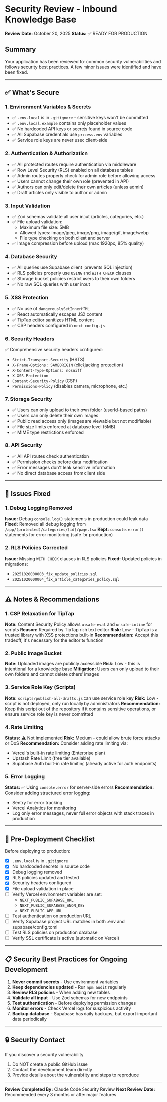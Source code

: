 # Security Review - Inbound Knowledge Base
**Review Date:** October 20, 2025
**Status:** ✅ READY FOR PRODUCTION

## Summary
Your application has been reviewed for common security vulnerabilities and follows security best practices. A few minor issues were identified and have been fixed.

---

## ✅ What's Secure

### 1. Environment Variables & Secrets
- ✅ `.env.local` is in `.gitignore` - sensitive keys won't be committed
- ✅ `.env.local.example` contains only placeholder values
- ✅ No hardcoded API keys or secrets found in source code
- ✅ All Supabase credentials use `process.env` variables
- ✅ Service role keys are never used client-side

### 2. Authentication & Authorization
- ✅ All protected routes require authentication via middleware
- ✅ Row Level Security (RLS) enabled on all database tables
- ✅ Admin routes properly check for admin role before allowing access
- ✅ Users cannot change their own role (prevented in API)
- ✅ Authors can only edit/delete their own articles (unless admin)
- ✅ Draft articles only visible to author or admin

### 3. Input Validation
- ✅ Zod schemas validate all user input (articles, categories, etc.)
- ✅ File upload validation:
  - Maximum file size: 5MB
  - Allowed types: image/jpeg, image/png, image/gif, image/webp
  - File type checking on both client and server
- ✅ Image compression before upload (max 1920px, 85% quality)

### 4. Database Security
- ✅ All queries use Supabase client (prevents SQL injection)
- ✅ RLS policies properly use `USING` and `WITH CHECK` clauses
- ✅ Storage bucket policies restrict users to their own folders
- ✅ No raw SQL queries with user input

### 5. XSS Protection
- ✅ No use of `dangerouslySetInnerHTML`
- ✅ React automatically escapes JSX content
- ✅ TipTap editor sanitizes HTML content
- ✅ CSP headers configured in `next.config.js`

### 6. Security Headers
✅ Comprehensive security headers configured:
- `Strict-Transport-Security` (HSTS)
- `X-Frame-Options: SAMEORIGIN` (clickjacking protection)
- `X-Content-Type-Options: nosniff`
- `X-XSS-Protection`
- `Content-Security-Policy` (CSP)
- `Permissions-Policy` (disables camera, microphone, etc.)

### 7. Storage Security
- ✅ Users can only upload to their own folder (userId-based paths)
- ✅ Users can only delete their own images
- ✅ Public read access only (images are viewable but not modifiable)
- ✅ File size limits enforced at database level (5MB)
- ✅ MIME type restrictions enforced

### 8. API Security
- ✅ All API routes check authentication
- ✅ Permission checks before data modification
- ✅ Error messages don't leak sensitive information
- ✅ No direct database access from client side

---

## 🔧 Issues Fixed

### 1. Debug Logging Removed
**Issue:** Debug `console.log()` statements in production could leak data
**Fixed:** Removed all debug logging from `/app/(protected)/categories/[id]/page.tsx`
**Kept:** `console.error()` statements for error monitoring (safe for production)

### 2. RLS Policies Corrected
**Issue:** Missing `WITH CHECK` clauses in RLS policies
**Fixed:** Updated policies in migrations:
- `20251020000003_fix_update_policies.sql`
- `20251020000004_fix_article_categories_policy.sql`

---

## ⚠️ Notes & Recommendations

### 1. CSP Relaxation for TipTap
**Note:** Content Security Policy allows `unsafe-eval` and `unsafe-inline` for scripts
**Reason:** Required by TipTap rich text editor
**Risk:** Low - TipTap is a trusted library with XSS protections built-in
**Recommendation:** Accept this tradeoff, it's necessary for the editor to function

### 2. Public Image Bucket
**Note:** Uploaded images are publicly accessible
**Risk:** Low - this is intentional for a knowledge base
**Mitigation:** Users can only upload to their own folders and cannot delete others' images

### 3. Service Role Key (Scripts)
**Note:** `scripts/publish-all-drafts.js` can use service role key
**Risk:** Low - script is not deployed, only run locally by administrators
**Recommendation:** Keep this script out of the repository if it contains sensitive operations, or ensure service role key is never committed

### 4. Rate Limiting
**Status:** ⚠️ Not implemented
**Risk:** Medium - could allow brute force attacks or DoS
**Recommendation:** Consider adding rate limiting via:
- Vercel's built-in rate limiting (Enterprise plan)
- Upstash Rate Limit (free tier available)
- Supabase Auth built-in rate limiting (already active for auth endpoints)

### 5. Error Logging
**Status:** ✅ Using `console.error` for server-side errors
**Recommendation:** Consider adding structured error logging:
- Sentry for error tracking
- Vercel Analytics for monitoring
- Log only error messages, never full error objects with stack traces in production

---

## 🚀 Pre-Deployment Checklist

Before deploying to production:

- [x] `.env.local` is in `.gitignore`
- [x] No hardcoded secrets in source code
- [x] Debug logging removed
- [x] RLS policies updated and tested
- [x] Security headers configured
- [x] File upload validation in place
- [ ] Verify Vercel environment variables are set:
  - `NEXT_PUBLIC_SUPABASE_URL`
  - `NEXT_PUBLIC_SUPABASE_ANON_KEY`
  - `NEXT_PUBLIC_APP_URL`
- [ ] Test authentication on production URL
- [ ] Verify Supabase project URL matches in both .env and supabase/config.toml
- [ ] Test RLS policies on production database
- [ ] Verify SSL certificate is active (automatic on Vercel)

---

## 📋 Security Best Practices for Ongoing Development

1. **Never commit secrets** - Use environment variables
2. **Keep dependencies updated** - Run `npm audit` regularly
3. **Review RLS policies** - When adding new tables
4. **Validate all input** - Use Zod schemas for new endpoints
5. **Test authentication** - Before deploying permission changes
6. **Monitor errors** - Check Vercel logs for suspicious activity
7. **Backup database** - Supabase has daily backups, but export important data periodically

---

## 🔒 Security Contact

If you discover a security vulnerability:
1. Do NOT create a public GitHub issue
2. Contact the development team directly
3. Provide details about the vulnerability and steps to reproduce

---

**Review Completed By:** Claude Code Security Review
**Next Review Date:** Recommended every 3 months or after major features
